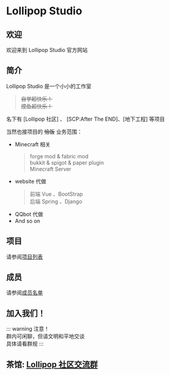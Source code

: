 # Lollipop Studio

## 欢迎

欢迎来到 Lollipop Studio 官方网站   

## 简介

Lollipop Studio 是一个小小的工作室  

> ~~自学超快乐！   
> 摸鱼超快乐！~~


名下有 [Lollipop 社区] 、 [SCP:After The END]、[地下工程] 等项目   

当然也接项目的 ~~恰饭~~ 
业务范围：
- Minecraft 相关
    > forge mod & fabric mod   
    > bukkit & spigot & paper plugin   
    > Minecraft Server
- website 代做
    > 前端 Vue 、BootStrap   
    > 后端 Spring 、Django
- QQbot 代做
- And so on

## 项目

请参阅[项目列表](/guide/projectList)

## 成员

请参阅[成员名单](/guide/memberList)

## 加入我们！

::: warning 注意！   
 群内可闲聊，但请文明和平地交谈   
 具体请看群规
:::

茶馆: [Lollipop 社区交流群](https://qm.qq.com/cgi-bin/qm/qr?k=gzq4MdK0cEy9k1MkKTILkCL__B17kFBD&jump_from=webapi) 
-